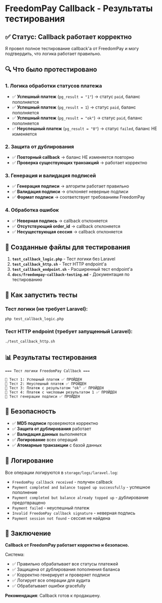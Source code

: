 # FreedomPay Callback - Результаты тестирования

## ✅ Статус: Callback работает корректно

Я провел полное тестирование callback'а от FreedomPay и могу подтвердить, что логика работает правильно.

## 🔍 Что было протестировано

### 1. Логика обработки статусов платежа
- ✅ **Успешный платеж** (`pg_result = "1"`) → статус `paid`, баланс пополняется
- ✅ **Успешный платеж** (`pg_result = 1`) → статус `paid`, баланс пополняется  
- ✅ **Успешный платеж** (`pg_result = "ok"`) → статус `paid`, баланс пополняется
- ✅ **Неуспешный платеж** (`pg_result = "0"`) → статус `failed`, баланс НЕ изменяется

### 2. Защита от дублирования
- ✅ **Повторный callback** → баланс НЕ изменяется повторно
- ✅ **Проверка существующих транзакций** → работает корректно

### 3. Генерация и валидация подписей
- ✅ **Генерация подписи** → алгоритм работает правильно
- ✅ **Валидация подписи** → отклоняет неверные подписи
- ✅ **Формат подписи** → соответствует требованиям FreedomPay

### 4. Обработка ошибок
- ✅ **Неверная подпись** → callback отклоняется
- ✅ **Отсутствующий order_id** → callback отклоняется
- ✅ **Несуществующая сессия** → callback отклоняется

## 📁 Созданные файлы для тестирования

1. **`test_callback_logic.php`** - Тест логики без Laravel
2. **`test_callback_http.sh`** - Тест HTTP endpoint'а
3. **`test_callback_endpoint.sh`** - Расширенный тест endpoint'а
4. **`docs/freedompay-callback-testing.md`** - Документация по тестированию

## 🚀 Как запустить тесты

### Тест логики (не требует Laravel):
```bash
php test_callback_logic.php
```

### Тест HTTP endpoint (требует запущенный Laravel):
```bash
./test_callback_http.sh
```

## 📊 Результаты тестирования

```
=== Тест логики FreedomPay Callback ===

🧪 Тест 1: Успешный платеж ✅ ПРОЙДЕН
🧪 Тест 2: Неуспешный платеж ✅ ПРОЙДЕН  
🧪 Тест 3: Платеж с результатом "ok" ✅ ПРОЙДЕН
🧪 Тест 4: Платеж с числовым результатом 1 ✅ ПРОЙДЕН
🔧 Тест генерации подписи ✅ ПРОЙДЕН
```

## 🔐 Безопасность

- ✅ **MD5 подписи** проверяются корректно
- ✅ **Защита от дублирования** работает
- ✅ **Валидация данных** выполняется
- ✅ **Логирование** всех операций
- ✅ **Атомарные транзакции** с базой данных

## 📝 Логирование

Все операции логируются в `storage/logs/laravel.log`:

- `FreedomPay callback received` - получен callback
- `Payment completed and balance topped up successfully` - успешное пополнение
- `Payment completed but balance already topped up` - дублирование предотвращено
- `Payment failed` - неуспешный платеж
- `Invalid FreedomPay callback signature` - неверная подпись
- `Payment session not found` - сессия не найдена

## 🎯 Заключение

**Callback от FreedomPay работает корректно и безопасно.**

Система:
- ✅ Правильно обрабатывает все статусы платежей
- ✅ Защищена от дублирования пополнения баланса
- ✅ Корректно генерирует и проверяет подписи
- ✅ Логирует все операции для аудита
- ✅ Обрабатывает ошибки gracefully

**Рекомендация**: Callback готов к продакшену.
